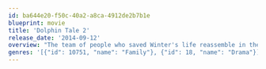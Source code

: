 ```yaml
---
id: ba644e20-f50c-40a2-a8ca-4912de2b7b1e
blueprint: movie
title: 'Dolphin Tale 2'
release_date: '2014-09-12'
overview: "The team of people who saved Winter's life reassemble in the wake of her surrogate mother's passing in order to find her a companion so she can remain at the Clearwater Marine Hospital."
genres: '[{"id": 10751, "name": "Family"}, {"id": 18, "name": "Drama"}]'
---
```

